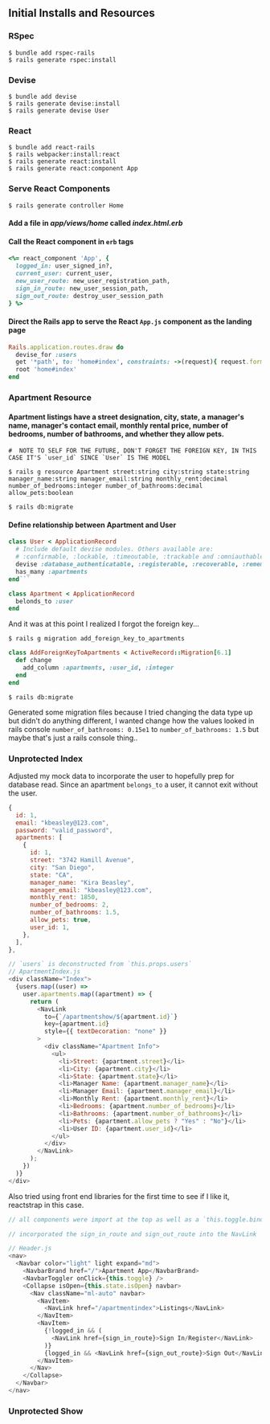 ## Initial Installs and Resources

### RSpec

```shell
$ bundle add rspec-rails
$ rails generate rspec:install
```

### Devise

```shell
$ bundle add devise
$ rails generate devise:install
$ rails generate devise User
```

### React

```shell
$ bundle add react-rails
$ rails webpacker:install:react
$ rails generate react:install
$ rails generate react:component App
```

### Serve React Components

```shell
$ rails generate controller Home
```

#### Add a file in _app/views/home_ called _index.html.erb_

#### Call the React component in `erb` tags

```ruby
<%= react_component 'App', {
  logged_in: user_signed_in?,
  current_user: current_user,
  new_user_route: new_user_registration_path,
  sign_in_route: new_user_session_path,
  sign_out_route: destroy_user_session_path
} %>
```

#### Direct the Rails app to serve the React `App.js` component as the landing page

```ruby
Rails.application.routes.draw do
  devise_for :users
  get '*path', to: 'home#index', constraints: ->(request){ request.format.html? }
  root 'home#index'
end
```

### Apartment Resource

#### Apartment listings have a street designation, city, state, a manager's name, manager's contact email, monthly rental price, number of bedrooms, number of bathrooms, and whether they allow pets.

```shell
#  NOTE TO SELF FOR THE FUTURE, DON'T FORGET THE FOREIGN KEY, IN THIS CASE IT'S `user_id` SINCE `User` IS THE MODEL

$ rails g resource Apartment street:string city:string state:string manager_name:string manager_email:string monthly_rent:decimal number_of_bedrooms:integer number_of_bathrooms:decimal allow_pets:boolean

$ rails db:migrate
```

#### Define relationship between Apartment and User

````ruby
class User < ApplicationRecord
  # Include default devise modules. Others available are:
  # :confirmable, :lockable, :timeoutable, :trackable and :omniauthable
  devise :database_authenticatable, :registerable, :recoverable, :rememberable, :validatable
  has_many :apartments
end```
````

```ruby
class Apartment < ApplicationRecord
  belonds_to :user
end
```

And it was at this point I realized I forgot the foreign key...

```shell
$ rails g migration add_foreign_key_to_apartments
```

```ruby
class AddForeignKeyToApartments < ActiveRecord::Migration[6.1]
  def change
    add_column :apartments, :user_id, :integer
  end
end
```

```shell
$ rails db:migrate
```

Generated some migration files because I tried changing the data type up but didn't do anything different, I wanted change how the values looked in rails console `number_of_bathrooms: 0.15e1` to `number_of_bathrooms: 1.5` but maybe that's just a rails console thing..

### Unprotected Index

Adjusted my mock data to incorporate the user to hopefully prep for database read. Since an apartment `belongs_to` a user, it cannot exit without the user.

```javascript
{
  id: 1,
  email: "kbeasley@123.com",
  password: "valid_password",
  apartments: [
    {
      id: 1,
      street: "3742 Hamill Avenue",
      city: "San Diego",
      state: "CA",
      manager_name: "Kira Beasley",
      manager_email: "kbeasley@123.com",
      monthly_rent: 1850,
      number_of_bedrooms: 2,
      number_of_bathrooms: 1.5,
      allow_pets: true,
      user_id: 1,
    },
  ],
},
```

```javascript
// `users` is deconstructed from `this.props.users`
// ApartmentIndex.js
<div className="Index">
  {users.map((user) =>
    user.apartments.map((apartment) => {
      return (
        <NavLink
          to={`/apartmentshow/${apartment.id}`}
          key={apartment.id}
          style={{ textDecoration: "none" }}
        >
          <div className="Apartment Info">
            <ul>
              <li>Street: {apartment.street}</li>
              <li>City: {apartment.city}</li>
              <li>State: {apartment.state}</li>
              <li>Manager Name: {apartment.manager_name}</li>
              <li>Manager Email: {apartment.manager_email}</li>
              <li>Monthly Rent: {apartment.monthly_rent}</li>
              <li>Bedrooms: {apartment.number_of_bedrooms}</li>
              <li>Bathrooms: {apartment.number_of_bathrooms}</li>
              <li>Pets: {apartment.allow_pets ? "Yes" : "No"}</li>
              <li>User ID: {apartment.user_id}</li>
            </ul>
          </div>
        </NavLink>
      );
    })
  )}
</div>
```

Also tried using front end libraries for the first time to see if I like it, reactstrap in this case.

```javascript
// all components were import at the top as well as a `this.toggle.bind(this)` that I'm not certain how it works but I think it's a prop from the original component or something like that

// incorporated the sign_in_route and sign_out_route into the NavLink

// Header.js
<nav>
  <Navbar color="light" light expand="md">
    <NavbarBrand href="/">Apartment App</NavbarBrand>
    <NavbarToggler onClick={this.toggle} />
    <Collapse isOpen={this.state.isOpen} navbar>
      <Nav className="ml-auto" navbar>
        <NavItem>
          <NavLink href="/apartmentindex">Listings</NavLink>
        </NavItem>
        <NavItem>
          {!logged_in && (
            <NavLink href={sign_in_route}>Sign In/Register</NavLink>
          )}
          {logged_in && <NavLink href={sign_out_route}>Sign Out</NavLink>}
        </NavItem>
      </Nav>
    </Collapse>
  </Navbar>
</nav>
```

### Unprotected Show
